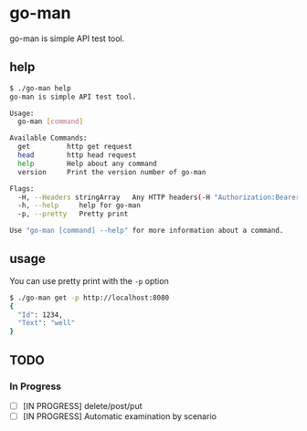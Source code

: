go-man
===
go-man is simple API test tool.

## help

```sh
$ ./go-man help
go-man is simple API test tool.

Usage:
  go-man [command]

Available Commands:
  get         http get request
  head        http head request
  help        Help about any command
  version     Print the version number of go-man

Flags:
  -H, --Headers stringArray   Any HTTP headers(-H "Authorization:Bearer token")
  -h, --help     help for go-man
  -p, --pretty   Pretty print

Use "go-man [command] --help" for more information about a command.
```

## usage
You can use pretty print with the ```-p``` option

```sh
$ ./go-man get -p http://localhost:8080
{
  "Id": 1234,
  "Text": "well"
}
```

## TODO
### In Progress
- [ ] [IN PROGRESS] delete/post/put
- [ ] [IN PROGRESS] Automatic examination by scenario
